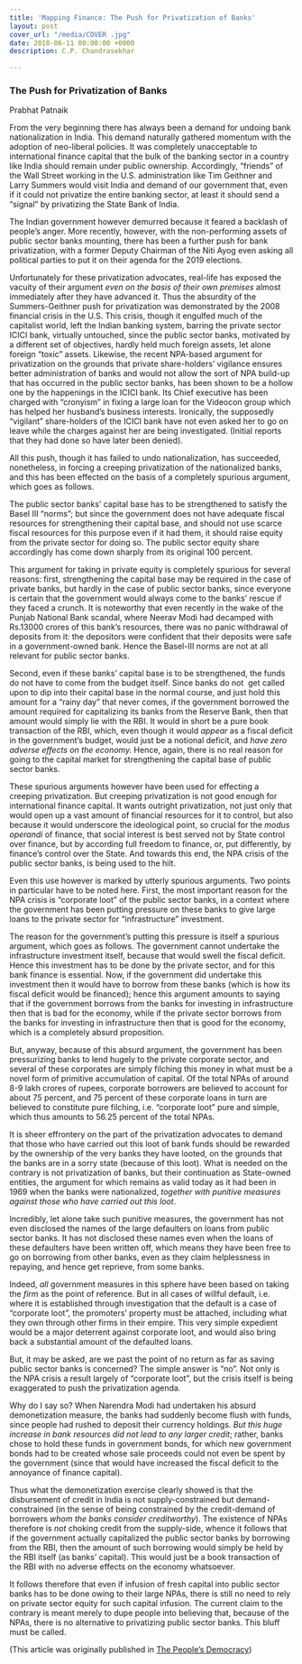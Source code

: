 ```yaml
---
title: 'Mapping Finance: The Push for Privatization of Banks'
layout: post
cover_url: "/media/COVER .jpg"
date: 2018-06-11 00:00:00 +0000
description: C.P. Chandrasekhar

---
```

### **The Push for Privatization of Banks**

Prabhat Patnaik

From  the very beginning there has always been a demand for undoing bank  nationalization in India. This demand naturally gathered momentum with  the adoption of neo-liberal policies. It was completely unacceptable to  international finance capital that the bulk of the banking sector in a  country like India should remain under public ownership. Accordingly,  “friends” of the Wall Street working in the U.S. administration like Tim  Geithner and Larry Summers would visit India and demand of our  government that, even if it could not privatize the entire banking  sector, at least it should send a “signal” by privatizing the State Bank  of India.

The  Indian government however demurred because it feared a backlash of  people’s anger. More recently, however, with the non-performing assets  of public sector banks mounting, there has been a further push for bank  privatization, with a former Deputy Chairman of the Niti Ayog even  asking all political parties to put it on their agenda for the 2019  elections.

Unfortunately for these privatization advocates, real-life has exposed the vacuity of their argument _even on the basis of their own premises_ almost  immediately after they have advanced it. Thus the absurdity of the  Summers-Geithner push for privatization was demonstrated by the 2008  financial crisis in the U.S. This crisis, though it engulfed much of the  capitalist world, left the Indian banking system, barring the private  sector ICICI bank, virtually untouched, since the public sector banks,  motivated by a different set of objectives, hardly held much foreign  assets, let alone foreign “toxic” assets. Likewise, the recent NPA-based  argument for privatization on the grounds that private share-holders’  vigilance ensures better administration of banks and would not allow the  sort of NPA build-up that has occurred in the public sector banks, has  been shown to be a hollow one by the happenings in the ICICI bank. Its  Chief executive has been charged with “cronyism” in fixing a large loan  for the Videocon group which has helped her husband’s business  interests. Ironically, the supposedly “vigilant” share-holders of the  ICICI bank have not even asked her to go on leave while the charges  against her are being investigated. (Initial reports that they had done  so have later been denied).

All  this push, though it has failed to undo nationalization, has succeeded,  nonetheless, in forcing a creeping privatization of the nationalized  banks, and this has been effected on the basis of a completely spurious  argument, which goes as follows.

The  public sector banks’ capital base has to be strengthened to satisfy the  Basel III “norms”; but since the government does not have adequate  fiscal resources for strengthening their capital base, and should not  use scarce fiscal resources for this purpose even if it had them, it  should raise equity from the private sector for doing so. The public  sector equity share accordingly has come down sharply from its original  100 percent.

This  argument for taking in private equity is completely spurious for  several reasons: first, strengthening the capital base may be required  in the case of private banks, but hardly in the case of public sector  banks, since everyone is certain that the government would always come  to the banks’ rescue if they faced a crunch. It is noteworthy that even  recently in the wake of the Punjab National Bank scandal, where Neerav  Modi had decamped with Rs.13000 crores of this bank’s resources, there  was no panic withdrawal of deposits from it: the depositors were  confident that their deposits were safe in a government-owned bank.  Hence the Basel-III norms are not at all relevant for public sector  banks.

Second,  even if these banks’ capital base is to be strengthened, the funds do  not have to come from the budget itself. Since banks do not  get called  upon to dip into their capital base in the normal course, and just hold  this amount for a “rainy day” that never comes, if the government  borrowed the amount required for capitalizing its banks from the Reserve  Bank, then that amount would simply lie with the RBI. It would in short  be a pure book transaction of the RBI, which, even though it would _appear_ as a fiscal deficit in the government’s budget, would just be a notional deficit, and _have zero adverse effects on the economy._ Hence,  again, there is no real reason for going to the capital market for  strengthening the capital base of public sector banks.

These  spurious arguments however have been used for effecting a creeping  privatization. But creeping privatization is not good enough for  international finance capital. It wants outright privatization, not just  only that would open up a vast amount of financial resources for it to  control, but also because it would underscore the ideological point, so  crucial for the _modus operandi_ of  finance, that social interest is best served not by State control over  finance, but by according full freedom to finance, or, put differently,  by finance’s control over the State. And towards this end, the NPA  crisis of the public sector banks, is being used to the hilt.

Even  this use however is marked by utterly spurious arguments. Two points in  particular have to be noted here. First, the most important reason for  the NPA crisis is “corporate loot” of the public sector banks, in a  context where the government has been putting pressure on these banks to  give large loans to the private sector for “infrastructure” investment.

The  reason for the government’s putting this pressure is itself a spurious  argument, which goes as follows. The government cannot undertake the  infrastructure investment itself, because that would swell the fiscal  deficit. Hence this investment has to be done by the private sector, and  for this bank finance is essential. Now, if the government did  undertake this investment then it would have to borrow from these banks  (which is how its fiscal deficit would be financed); hence this argument  amounts to saying that if the government borrows from the banks for  investing in infrastructure then that is bad for the economy, while if  the private sector borrows from the banks for investing in  infrastructure then that is good for the economy, which is a completely  absurd proposition.

But,  anyway, because of this absurd argument, the government has been  pressurizing banks to lend hugely to the private corporate sector, and  several of these corporates are simply filching this money in what must  be a novel form of primitive accumulation of capital. Of the total NPAs  of around 8-9 lakh crores of rupees, corporate borrowers are believed to  account for about 75 percent, and 75 percent of these corporate loans  in turn are believed to constitute pure filching, i.e. “corporate loot”  pure and simple, which thus amounts to 56.25 percent of the total NPAs.

It  is sheer effrontery on the part of the privatization advocates to  demand that those who have carried out this loot of bank funds should be  rewarded by the ownership of the very banks they have looted, on the  grounds that the banks are in a sorry state (because of this loot). What  is needed on the contrary is not privatization of banks, but their  continuation as State-owned entities, the argument for which remains as  valid today as it had been in 1969 when the banks were nationalized, _together with punitive measures against those who have carried out this loot_.

Incredibly,  let alone take such punitive measures, the government has not even  disclosed the names of the large defaulters on loans from public sector  banks. It has not disclosed these names even when the loans of these  defaulters have been written off, which means they have been free to go  on borrowing from other banks, even as they claim helplessness in  repaying, and hence get reprieve, from some banks.

Indeed, _all_ government measures in this sphere have been based on taking the _firm_ as  the point of reference. But in all cases of willful default, i.e. where  it is established through investigation that the default is a case of  “corporate loot”, the promoters’ property must be attached, including  what they own through other firms in their empire. This very simple  expedient would be a major deterrent against corporate loot, and would  also bring back a substantial amount of the defaulted loans.

But,  it may be asked, are we past the point of no return as far as saving  public sector banks is concerned? The simple answer is “no”. Not only is  the NPA crisis a result largely of “corporate loot”, but the crisis  itself is being exaggerated to push the privatization agenda.

Why  do I say so? When Narendra Modi had undertaken his absurd  demonetization measure, the banks had suddenly become flush with funds,  since people had rushed to deposit their currency holdings. _But this huge increase in bank resources did not lead to any larger credit_;  rather, banks chose to hold these funds in government bonds, for which  new government bonds had to be created whose sale proceeds could not  even be spent by the government (since that would have increased the  fiscal deficit to the annoyance of finance capital).

Thus  what the demonetization exercise clearly showed is that the  disbursement of credit in India is not supply-constrained but  demand-constrained (in the sense of being constrained by the  credit-demand of borrowers _whom the banks consider creditworthy_). The existence of NPAs therefore is _not_ choking  credit from the supply-side, whence it follows that if the government  actually capitalized the public sector banks by borrowing from the RBI,  then the amount of such borrowing would simply be held by the RBI itself  (as banks’ capital). This would just be a book transaction of the RBI  with no adverse effects on the economy whatsoever.

It  follows therefore that even if infusion of fresh capital into public  sector banks has to be done owing to their large NPAs, there is still no  need to rely on private sector equity for such capital infusion. The  current claim to the contrary is meant merely to dupe people into  believing that, because of the NPAs, there is no alternative to  privatizing public sector banks. This bluff must be called.

(This article was originally published in [The People’s Democracy](https://peoplesdemocracy.in/2018/0610_pd/push-privatising-banks))